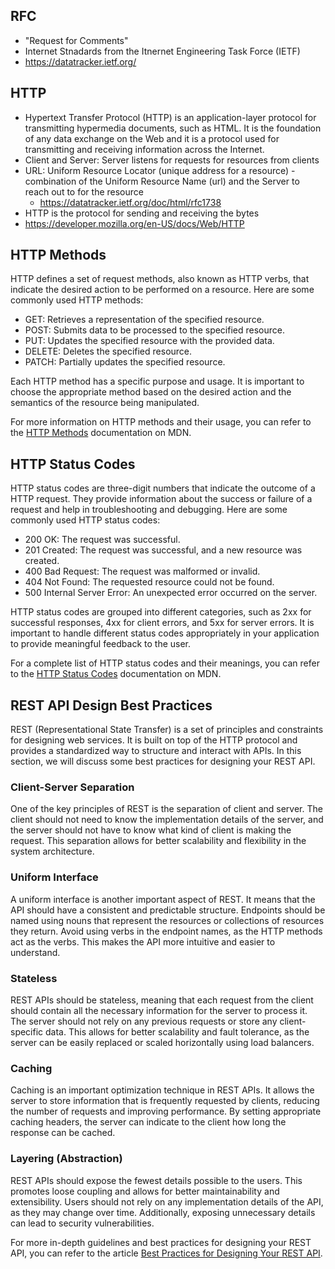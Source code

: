 ## RFC
- "Request for Comments"
- Internet Stnadards from the Itnernet Engineering Task Force (IETF)
- https://datatracker.ietf.org/

## HTTP
- Hypertext Transfer Protocol (HTTP) is an application-layer protocol for transmitting hypermedia documents, such as HTML. It is the foundation of any data exchange on the Web and it is a protocol used for transmitting and receiving information across the Internet.
- Client and Server: Server listens for requests for resources from clients
- URL: Uniform Resource Locator (unique address for a resource) - combination of the Uniform Resource Name (url) and the Server to reach out to for the resource
  - https://datatracker.ietf.org/doc/html/rfc1738
- HTTP is the protocol for sending and receiving the bytes 
- https://developer.mozilla.org/en-US/docs/Web/HTTP
  
## HTTP Methods

HTTP defines a set of request methods, also known as HTTP verbs, that indicate the desired action to be performed on a resource. Here are some commonly used HTTP methods:

- GET: Retrieves a representation of the specified resource.
- POST: Submits data to be processed to the specified resource.
- PUT: Updates the specified resource with the provided data.
- DELETE: Deletes the specified resource.
- PATCH: Partially updates the specified resource.

Each HTTP method has a specific purpose and usage. It is important to choose the appropriate method based on the desired action and the semantics of the resource being manipulated.

For more information on HTTP methods and their usage, you can refer to the [HTTP Methods](https://developer.mozilla.org/en-US/docs/Web/HTTP/Methods) documentation on MDN.

## HTTP Status Codes

HTTP status codes are three-digit numbers that indicate the outcome of a HTTP request. They provide information about the success or failure of a request and help in troubleshooting and debugging. Here are some commonly used HTTP status codes:

- 200 OK: The request was successful.
- 201 Created: The request was successful, and a new resource was created.
- 400 Bad Request: The request was malformed or invalid.
- 404 Not Found: The requested resource could not be found.
- 500 Internal Server Error: An unexpected error occurred on the server.

HTTP status codes are grouped into different categories, such as 2xx for successful responses, 4xx for client errors, and 5xx for server errors. It is important to handle different status codes appropriately in your application to provide meaningful feedback to the user.

For a complete list of HTTP status codes and their meanings, you can refer to the [HTTP Status Codes](https://developer.mozilla.org/en-US/docs/Web/HTTP/Status) documentation on MDN.

## REST API Design Best Practices

REST (Representational State Transfer) is a set of principles and constraints for designing web services. It is built on top of the HTTP protocol and provides a standardized way to structure and interact with APIs. In this section, we will discuss some best practices for designing your REST API.

### Client-Server Separation
One of the key principles of REST is the separation of client and server. The client should not need to know the implementation details of the server, and the server should not have to know what kind of client is making the request. This separation allows for better scalability and flexibility in the system architecture.

### Uniform Interface
A uniform interface is another important aspect of REST. It means that the API should have a consistent and predictable structure. Endpoints should be named using nouns that represent the resources or collections of resources they return. Avoid using verbs in the endpoint names, as the HTTP methods act as the verbs. This makes the API more intuitive and easier to understand.

### Stateless
REST APIs should be stateless, meaning that each request from the client should contain all the necessary information for the server to process it. The server should not rely on any previous requests or store any client-specific data. This allows for better scalability and fault tolerance, as the server can be easily replaced or scaled horizontally using load balancers.

### Caching
Caching is an important optimization technique in REST APIs. It allows the server to store information that is frequently requested by clients, reducing the number of requests and improving performance. By setting appropriate caching headers, the server can indicate to the client how long the response can be cached.

### Layering (Abstraction)
REST APIs should expose the fewest details possible to the users. This promotes loose coupling and allows for better maintainability and extensibility. Users should not rely on any implementation details of the API, as they may change over time. Additionally, exposing unnecessary details can lead to security vulnerabilities.

For more in-depth guidelines and best practices for designing your REST API, you can refer to the article [Best Practices for Designing Your REST API](https://medium.com/@ibrahimsoliman97/summary-of-rest-api-design-rulebook-by-mark-mass%C3%A9-6f290fa04a2d).
